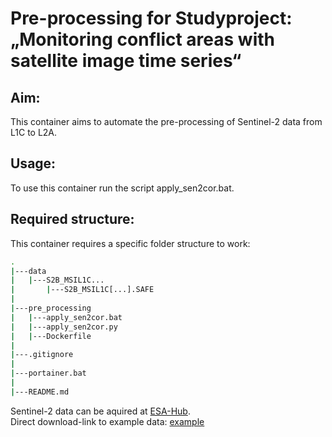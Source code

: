 # Pre-processing for Studyproject: „Monitoring conflict areas with satellite image time series“

## Aim:
This container aims to automate the pre-processing of Sentinel-2 data from L1C to L2A.

## Usage:
To use this container run the script apply_sen2cor.bat.

## Required structure:
This container requires a specific folder structure to work:

```bash
.
|---data
|   |---S2B_MSIL1C...
|       |---S2B_MSIL1C[...].SAFE
|
|---pre_processing
|   |---apply_sen2cor.bat
|   |---apply_sen2cor.py
|   |---Dockerfile
|
|---.gitignore
|
|---portainer.bat
|
|---README.md
```          
 
Sentinel-2 data can be aquired at [ESA-Hub](https://scihub.copernicus.eu/dhus/#/home). <br>
Direct download-link to example data: [example](https://scihub.copernicus.eu/dhus/odata/v1/Products('eff34131-ccbf-4c5e-a3d6-7caa320445d8')/$value)       
